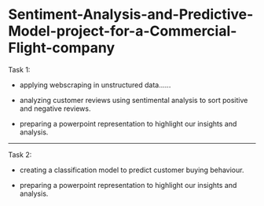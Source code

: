 # Sentiment-Analysis-and-Predictive-Model-project-for-a-Commercial-Flight-company


Task 1:

- applying webscraping in unstructured data......

- analyzing customer reviews using sentimental analysis to sort positive and negative reviews.

- preparing a powerpoint representation to highlight our insights and analysis.


------------------------------------------------------------------------------------------------------------------------

Task 2:

- creating a classification model to predict customer buying behaviour.

- preparing a powerpoint representation to highlight our insights and analysis.
